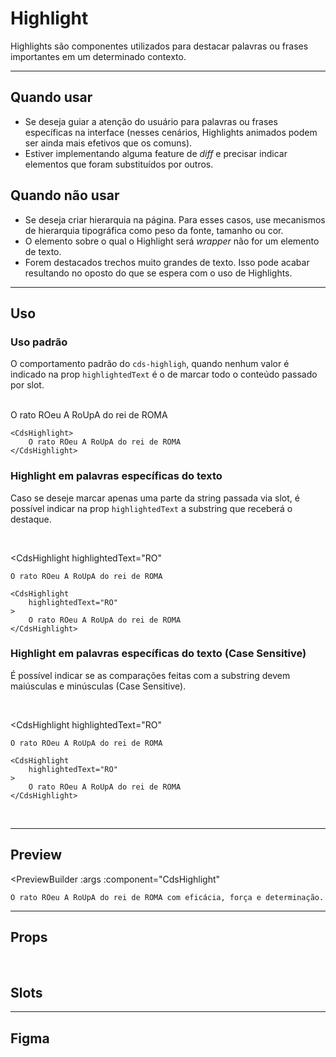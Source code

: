 # Highlight

Highlights são componentes utilizados para destacar palavras ou frases importantes em um determinado contexto.

---

## Quando usar

- Se deseja guiar a atenção do usuário para palavras ou frases específicas na interface (nesses cenários, Highlights animados podem ser ainda mais efetivos que os comuns).
- Estiver implementando alguma feature de *diff* e precisar indicar elementos que foram substituídos por outros.

## Quando não usar

- Se deseja criar hierarquia na página. Para esses casos, use mecanismos de hierarquia tipográfica como peso da fonte, tamanho ou cor.
- O elemento sobre o qual o Highlight será *wrapper* não for um elemento de texto.
- Forem destacados trechos muito grandes de texto. Isso pode acabar resultando no oposto do que se espera com o uso de Highlights.

---

## Uso

### __Uso padrão__
O comportamento padrão do `cds-highligh`, quando nenhum valor é indicado na prop `highlightedText` é o de
marcar todo o conteúdo passado por slot.

<br>

<CdsHighlight>
	O rato ROeu A RoUpA do rei de ROMA
</CdsHighlight>

```vue
<CdsHighlight>
	O rato ROeu A RoUpA do rei de ROMA
</CdsHighlight>
```

### __Highlight em palavras específicas do texto__
Caso se deseje marcar apenas uma parte da string passada via slot, é possível indicar na prop
`highlightedText` a substring que receberá o destaque.

<br>

<CdsHighlight
	highlightedText="RO"
>
	O rato ROeu A RoUpA do rei de ROMA
</CdsHighlight>

```vue
<CdsHighlight
	highlightedText="RO"
>
	O rato ROeu A RoUpA do rei de ROMA
</CdsHighlight>
```

### __Highlight em palavras específicas do texto (Case Sensitive)__
É possível indicar se as comparações feitas com a substring devem maiúsculas e minúsculas (Case Sensitive).

<br>

<CdsHighlight
	highlightedText="RO"
>
	O rato ROeu A RoUpA do rei de ROMA
</CdsHighlight>

```vue
<CdsHighlight
	highlightedText="RO"
>
	O rato ROeu A RoUpA do rei de ROMA
</CdsHighlight>
```

<br>

---

## Preview

<PreviewBuilder
	:args
	:component="CdsHighlight"
>
	O rato ROeu A RoUpA do rei de ROMA com eficácia, força e determinação.
</PreviewBuilder>

---

## Props

<APITable
	name="CdsHighlight"
	section="props"
/>

<br>

## Slots

<APITable
	name="CdsHighlight"
	section="slots"
/>

---

## Figma

<!-- <FigmaFrame
	src="https://embed.figma.com/design/J5fTswomlHu7RXk1gwbUq6/Cuida?node-id=2040-370&embed-host=share"
/> -->

<script setup>
import { ref } from 'vue';
const args = ref({});
import CdsHighlight from '@/components/Highlight.vue';

</script>
